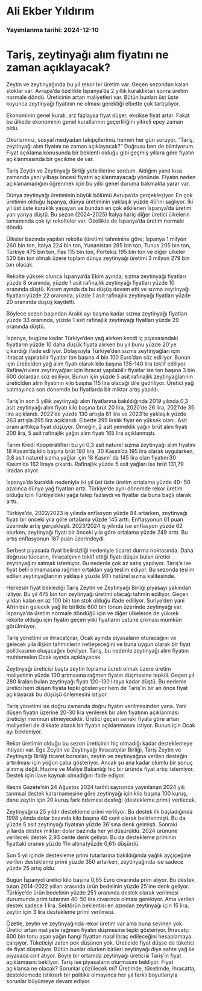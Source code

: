 # Ali Ekber Yıldırım

### Yayımlanma tarihi: 2024-12-10

# Tariş, zeytinyağı alım fiyatını ne zaman açıklayacak?

Zeytin ve zeytinyağında bu yıl rekor bir üretim var. Geçen sezondan kalan stoklar var. Avrupa’da özellikle İspanya’da 2 yıllık kuraklıktan sonra üretim normale döndü. Üreticinin artan maliyetleri var. Bütün bunları üst üste koyunca zeytinyağı fiyatının ne olması gerektiği elbette çok tartışılıyor.

Ekonominin genel kuralı, arz fazlaysa fiyat düşer, eksikse fiyat artar. Fakat bu ülkede ekonominin genel kurallarının geçerliliğini yitireli epey zaman oldu.

Okurlarımız, sosyal medyadan takipçilerimiz hemen her gün soruyor. “Tariş, zeytinyağı alım fiyatını ne zaman açıklayacak?” Doğrusu ben de bilmiyorum. Fiyat açıklama konusunda bir beklenti olduğu gibi geçmiş yıllara göre fiyatın açıklanmasında bir gecikme de var.

Tariş Zeytin ve Zeytinyağı Birliği yetkililerine sordum. Aldığım yanıt kısa zamanda yani yılbaşı öncesi fiyatın açıklanmayacağı yönünde. Fiyatın neden açıklanamadığını öğrenmek için bu yılki genel duruma bakmakta yarar var.



Dünya zeytinyağı üretiminin büyük bölümü Avrupa’da gerçekleşiyor. En çok üretimin olduğu İspanya, dünya üretiminin yaklaşık yüzde 40’ını sağlıyor. İki yıl üst üste kuraklık yaşayan ve bundan en çok etkilenen İspanya’da üretim yarı yarıya düştü. Bu sezon (2024-2025) İtalya hariç diğer üretici ülkelerin tamamında çok iyi rekolteler var. Özellikle de İspanya’da üretim normale döndü.

Ülkeler bazında yapılan rekolte (üretim) tahminine göre; İspanya 1 milyon 260 bin ton, İtalya 224 bin ton, Yunanistan 285 bin ton, Tunus 205 bin ton, Türkiye 475 bin ton, Fas 115 bin ton, Portekiz 195 bin ton ve diğer ülkeler 520 bin ton olmak üzere toplam dünya zeytinyağı üretimi 3 milyon 279 bin ton olacak.



Rekolte yüksek olunca İspanya’da Ekim ayında; sızma zeytinyağı fiyatları yüzde 8 oranında, yüzde 1 asit rafinajlık zeytinyağı fiyatları yüzde 10 oranında düştü. Kasım ayında da bu düşüş devam etti ve sızma zeytinyağı fiyatları yüzde 22 oranında, yüzde 1 asit rafinajlık zeytinyağı fiyatları yüzde 20 oranında düşüş kaydetti.

Böylece sezon başından Aralık ayı başına kadar sızma zeytinyağı fiyatları yüzde 33 oranında, yüzde 1 asit rafinajlık zeytinyağı fiyatları yüzde 29 oranında düştü.

İspanya, bugüne kadar Türkiye’den yağ alırken kendi iç piyasasındaki fiyatların yüzde 10 daha düşük fiyata alırken bu yıl bunu yüzde 20’ye çıkardığı ifade ediliyor. Dolayısıyla Türkiye’den sızma zeytinyağları için ihracat yapılabilir fiyatlar ton başına 4 bin 100 Euro’dan söz ediliyor. Bunun için üreticiden yağ alım fiyatı olarak kilo başına 135-140 lira teklif ediliyor. Rafine/riviera zeytinyağları için ihracat yapılabilir fiyatlar ise ton başına 3 bin 600 dolardan söz ediliyor. Bunun için yüzde 5 asit rafinajlık zeytinyağlarının üreticiden alım fiyatının kilo başına 115 lira olacağı dile getiriliyor. Üretici yağ satmayınca son dönemde bu fiyatlarda bir miktar artış yapıldı.



Tariş’in son 5 yıllık zeytinyağı alım fiyatlarına bakıldığında 2019 yılında 0,3 asit zeytinyağı alım fiyatı kilo başına brüt 20 lira, 2020’de 26 lira, 2021’de 35 lira açıklandı. 2022’de yüzde 130 artışla 81 lira ve 2023’te yaklaşık yüzde 263 artışla 295 lira açıklandı. Elbette 295 liralık fiyat en yüksek olanı. Asit oranı arttıkça fiyat düşüyor. Örneğin, 2 asit yemeklik yağın brüt alım fiyatı 200 lira, 5 asit rafinajlık yağın alım fiyatı 165 lira açıklanmıştı.



Tarım Kredi Kooperatifleri bu yıl 0,3 asit naturel sızma zeytinyağı alım fiyatını 18 Kasım’da kilo başına brüt 180 lira, 30 Kasım’da 195 lira olarak uygularken, 0,8 asit naturel sızma yağlar için 18 Kasım’ da 145 lira olan fiyatını 30 Kasım’da 162 liraya çıkardı. Rafinajlık yüzde 5 asit yağları ise brüt 131,79 liradan alıyor.



İspanya’da kuraklık nedeniyle iki yıl üst üste üretim ortalama yüzde 40- 50 azalınca dünya yağ fiyatları arttı. Türkiye’de aynı dönemde rekor üretim olduğu için Türkiye’deki yağa talep fazlaydı ve fiyatlar da buna bağlı olarak arttı.

Türkiye’de, 2022/2023 iş yılında enflasyon yüzde 84 artarken, zeytinyağı fiyatı bir önceki yıla göre ortalama yüzde 145 arttı. Enflasyonun 61 puan üzerinde artış gerçekleşti. 2023/2024 iş yılında ise enflasyon yüzde 62 olurken, zeytinyağı fiyatı bir önceki yıla göre ortalama yüzde 249 arttı. Bu artış enflasyonun 187 puan üzerindeydi.

Serbest piyasada fiyat belirsizliği nedeniyle ticaret durma noktasında. Daha doğrusu tüccarın, ihracatçının teklif ettiği fiyatı düşük bulan üretici zeytinyağını satmak istemiyor. Bu nedenle çok az satış yapılıyor. Tariş’e ise fiyat belli olmamasına rağmen ortakları yağ teslim ediyor. Bu sezonda teslim edilen zeytinyağlarının yaklaşık yüzde 90'ı natürel sızma kalitesinde.



Herkesin fiyat beklediği Tariş Zeytin ve Zeytinyağı Birliği piyasayı yakından izliyor. Bu yıl 475 bin ton zeytinyağı üretimi olacağı tahmin ediliyor. Geçen yıldan kalan en az 100 bin ton stok olduğu ifade ediliyor. Suriye’den yani Afrin’den gelecek yağ ile birlikte 600 bin tonun üzerinde zeytinyağı var. İspanya’da üretim normale döndüğü için ve diğer ülkelerde de yüksek rekolte olduğu için fiyatın geçen yılki fiyatların üstüne çıkması mümkün görülmüyor.

Tariş yönetimi ve ihracatçılar, Ocak ayında piyasaların oturacağını ve gelecek yıla ilişkin tahminlerin netleşeceğini ve buna uygun olarak bir fiyat politikasının oluşacağını bekliyor. Tariş, bu nedenle zeytinyağı alım fiyatını muhtemelen Ocak ayında açıklayacak.



Zeytinyağı üreticisi başta zeytin toplama ücreti olmak üzere üretim maliyetinin yüzde 100 artmasına rağmen fiyatın düşmesine tepkili. Geçen yıl 280 liraları bulan zeytinyağı fiyatı 120-130 liraya kadar düştü. Bu nedenle üretici hem düşen fiyata tepki gösteriyor hem de Tariş’in bir an önce fiyat açıklayarak bu düşüşü önlemesini istiyor.

Tariş yönetimi ise doğru zamanda doğru fiyatın verilmesinden yana. Yani düşen fiyatın üzerine 20-30 lira verilerek bir alım fiyatının açıklanması üreticiyi memnun etmeyecektir. Üretici geçen seneki fiyata göre artan maliyetleri de dikkate alarak bir fiyatın açıklanmasını istiyor. Bunun için Ocak ayı bekleniyor.



Rekor üretimin olduğu bu sezon üreticinin hiç olmadığı kadar desteklemeye ihtiyacı var. Ege Zeytin ve Zeytinyağı İhracatçılar Birliği, Tariş Zeytin ve Zeytinyağı Birliği ticaret borsaları, zeytin ve zeytinyağına verilen desteğin artırılması için yoğun çaba gösteriyor. Ancak şu ana kadar olumlu bir sonuç alınmış değil. Hazine ve Maliye Bakanlığı hiç bir üründe fiyat artışı istemiyor. Destek için ilave kaynak olmadığını ifade ediyor.

Resmi Gazete’nin 24 Ağustos 2024 tarihli sayısında yayınlanan 2024 yılı tarımsal destek kararnamesine göre zeytinyağı için kilo başına 100 kuruş, dane zeytin için 20 kuruş fark ödemesi desteği (destekleme primi) verilecek.

Zeytinyağına 25 yıldır destekleme primi veriliyor. Bu destek ilk başladığında 1998 yılında dolar bazında kilo başına 40 cent olarak belirlenmişti. Bu da yüzde 5 asit zeytinyağı fiyatının yüzde 36'sına denk gelmişti. Sonraki yıllarda destek miktarı dolar bazında her yıl düşürüldü. 2024 ürününe verilecek destek 2,93 cente denk geliyor. Bu da destekleme priminin fiyattaki oranını yüzde 1’in altına(yüzde 0,61) düşürdü.

Son 5 yıl içinde destekleme primi tutarlarına bakıldığında yağlık ayçiçeğine verilen destekleme primi yüzde 350 artarken, zeytinyağında ise sadece yüzde 25 artış oldu.

Bugün İspanyol üretici kilo başına 0,65 Euro civarında prim alıyor. Bu destek tutarı 2014-2022 yılları arasında ürün bedelinin yüzde 25'ine denk geliyor. Türkiye’de ürün bedelinin yüzde 25'i oranında destek olarak verilmesi durumunda prim tutarının 40-50 lira civarında olması gerekiyor. Ama verilen destek sadece 1 lira. Sektörün beklentisi en azından zeytinyağı için 15 lira, zeytin için 3 lira destekleme primi verilmesi.

Özetle, zeytin ve zeytinyağında rekor üretim var ama buna sevinen yok. Üretici artan maliyete rağmen fiyatın düşmesine tepki gösteriyor. İhracatçı 600 bin tonu aşan yağın hangi fiyattan nasıl ihraç edileceğini hesaplamaya çalışıyor. Tüketiciyi zaten pek düşünen yok. Üreticide fiyat düşse de tüketici de fiyat düşmüyor. Bütün bunlar olurken birileri zeytinyağı diye sahte yağ ile piyasada cirit atıyor. Böyle bir ortamda zeytinyağı üreticisi Tariş’in fiyat açıklamasını bekliyor. Tariş ise piyasaların oturmasını bekliyor. Fiyat açıklansa ne olacak? Sorunlar çözülecek mi? Üretimde, tüketimde, ihracatta, desteklemede istikrarlı bir politika olmayınca her yıl farklı boyutlarıyla sorunlar büyümeye devam ediyor.



